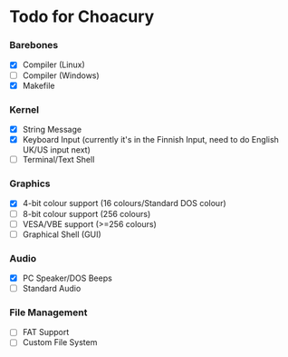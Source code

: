 # Todo for Choacury

### Barebones

- [x] Compiler (Linux)
- [ ] Compiler (Windows)
- [x] Makefile

### Kernel
- [x] String Message
- [x] Keyboard Input (currently it's in the Finnish Input, need to do English UK/US input next)
- [ ] Terminal/Text Shell

### Graphics
- [x] 4-bit colour support (16 colours/Standard DOS colour)
- [ ] 8-bit colour support (256 colours)
- [ ] VESA/VBE support (>=256 colours)
- [ ] Graphical Shell (GUI)

### Audio
- [x] PC Speaker/DOS Beeps
- [ ] Standard Audio

### File Management
- [ ] FAT Support
- [ ] Custom File System
